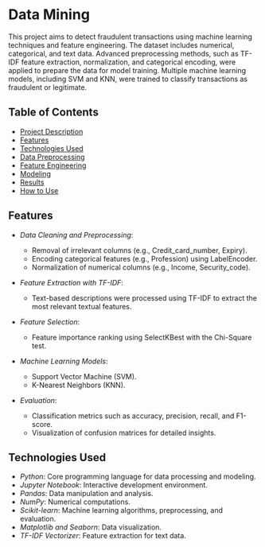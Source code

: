 # Data Mining 

This project aims to detect fraudulent transactions using machine learning techniques and feature engineering. The dataset includes numerical, categorical, and text data. Advanced preprocessing methods, such as TF-IDF feature extraction, normalization, and categorical encoding, were applied to prepare the data for model training. Multiple machine learning models, including SVM and KNN, were trained to classify transactions as fraudulent or legitimate.

## Table of Contents
- [Project Description](#project-description)
- [Features](#features)
- [Technologies Used](#technologies-used)
- [Data Preprocessing](#data-preprocessing)
- [Feature Engineering](#feature-engineering)
- [Modeling](#modeling)
- [Results](#results)
- [How to Use](#how-to-use)

## Features
 - *Data Cleaning and Preprocessing*:
    - Removal of irrelevant columns (e.g., Credit_card_number, Expiry).
    - Encoding categorical features (e.g., Profession) using LabelEncoder.
    - Normalization of numerical columns (e.g., Income, Security_code).

- *Feature Extraction with TF-IDF*:
    - Text-based descriptions were processed using TF-IDF to extract the most relevant textual features.
  
- *Feature Selection*:
    - Feature importance ranking using SelectKBest with the Chi-Square test.
  
- *Machine Learning Models*:
    - Support Vector Machine (SVM).
    - K-Nearest Neighbors (KNN).
  
- *Evaluation*:
    - Classification metrics such as accuracy, precision, recall, and F1-score.
    - Visualization of confusion matrices for detailed insights.
 
## Technologies Used
   - *Python*: Core programming language for data processing and modeling.
   - *Jupyter Notebook*: Interactive development environment.
   - *Pandas*: Data manipulation and analysis.
   - *NumPy*: Numerical computations.
   - *Scikit-learn*: Machine learning algorithms, preprocessing, and evaluation.
   - *Matplotlib and Seaborn*: Data visualization.
   - *TF-IDF Vectorizer*: Feature extraction for text data.
